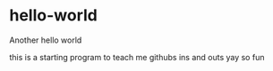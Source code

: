 # hello-world
Another hello world

this is a starting program to teach me githubs ins and outs yay so fun
